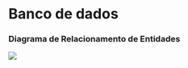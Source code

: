 <h1>Banco de dados</h1>
<h3>Diagrama de Relacionamento de Entidades</h3>

<img  src="../../../../assets/DiagramaDeEntidades">
